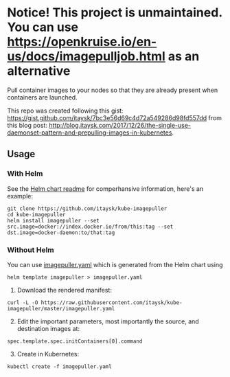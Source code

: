 # Notice! This project is unmaintained. You can use https://openkruise.io/en-us/docs/imagepulljob.html as an alternative

Pull container images to your nodes so that they are already present when containers are launched.

This repo was created following this gist: https://gist.github.com/itaysk/7bc3e56d69c4d72a549286d98fd557dd from this blog post: http://blog.itaysk.com/2017/12/26/the-single-use-daemonset-pattern-and-prepulling-images-in-kubernetes.

## Usage

### With Helm
See the [Helm chart readme](/imagepuller/Readme.md) for comperhansive information, here's an example:

```
git clone https://github.com/itaysk/kube-imagepuller
cd kube-imagepuller
helm install imagepuller --set src.image=docker://index.docker.io/from/this:tag --set dst.image=docker-daemon:to/that:tag
```

### Without Helm
You can use [imagepuller.yaml](imagepuller.yaml) which is generated from the Helm chart using

```
helm template imagepuller > imagepuller.yaml
```

1. Download the rendered manifest:

```
curl -L -O https://raw.githubusercontent.com/itaysk/kube-imagepuller/master/imagepuller.yaml
```

2. Edit the important parameters, most importantly the source, and destination images at:

```
spec.template.spec.initContainers[0].command
```

3. Create in Kubernetes:

```
kubectl create -f imagepuller.yaml
```

